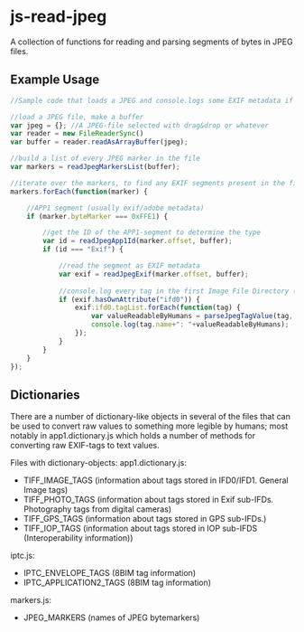 js-read-jpeg
============

A collection of functions for reading and parsing segments of bytes in JPEG files.

Example Usage
------------
```Javascript
//Sample code that loads a JPEG and console.logs some EXIF metadata if the file has any.

//load a JPEG file, make a buffer
var jpeg = {}; //A JPEG-file selected with drag&drop or whatever
var reader = new FileReaderSync()
var buffer = reader.readAsArrayBuffer(jpeg);

//build a list of every JPEG marker in the file
var markers = readJpegMarkersList(buffer);

//iterate over the markers, to find any EXIF segments present in the file.
markers.forEach(function(marker) {

	//APP1 segment (usually exif/adobe metadata)
	if (marker.byteMarker === 0xFFE1) {

		//get the ID of the APP1-segment to determine the type
		var id = readJpegApp1Id(marker.offset, buffer); 
		if (id === "Exif") {

			//read the segment as EXIF metadata
			var exif = readJpegExif(marker.offset, buffer);
			
			//console.log every tag in the first Image File Directory (IFD0)
			if (exif.hasOwnAttribute("ifd0")) {
				exif.ifd0.tagList.forEach(function(tag) {
					var valueReadableByHumans = parseJpegTagValue(tag, TIFF_IMAGE_TAGS);
					console.log(tag.name+": "+valueReadableByHumans);
				});
			}
		}
	}
});

```

Dictionaries
------------
There are a number of dictionary-like objects in several of the files that can be used to convert raw values to something more legible by humans; most notably in app1.dictionary.js which holds a number of methods for converting raw EXIF-tags to text values.

Files with dictionary-objects:
app1.dictionary.js:
* TIFF_IMAGE_TAGS (information about tags stored in IFD0/IFD1. General Image tags)
* TIFF_PHOTO_TAGS (information about tags stored in Exif sub-IFDs. Photography tags from digital cameras)
* TIFF_GPS_TAGS (information about tags stored in GPS sub-IFDs.)
* TIFF_IOP_TAGS (information about tags stored in IOP sub-IFDS (Interoperability information))

iptc.js: 
* IPTC_ENVELOPE_TAGS (8BIM tag information)
* IPTC_APPLICATION2_TAGS (8BIM tag information)

markers.js:
* JPEG_MARKERS (names of JPEG bytemarkers)
